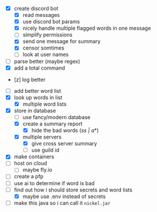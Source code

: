 - [x] create discord bot
  - [x] read messages
  - [x] use discord bot params
  - [x] nicely handle multiple flagged words in one message
  - [ ] simplify permissions
  - [x] send one message for summary
  - [x] censor somtimes
  - [ ] look at user names
- [ ] parse better (maybe regex)
- [x] add a total command
- [z] log better
- [ ] add better word list
- [x] look up words in list
  - [x] multiple word lists
- [x] store in database
  - [ ] use fancy/modern database
  - [x] create a summary report
    - [x] hide the bad words (*ss | a**)
  - [x] multiple servers
    - [x] give cross server summary
    - [ ] use guild id
- [x] make containers
- [ ] host on cloud
  - [ ] maybe fly.io
- [ ] create a pfp
- [ ] use ai to determine if word is bad
- [ ] find out how i should store secrets and word lists
  - [x] maybe use .env instead of secrets
- [ ] make this java so i can call it `nickel.jar`
